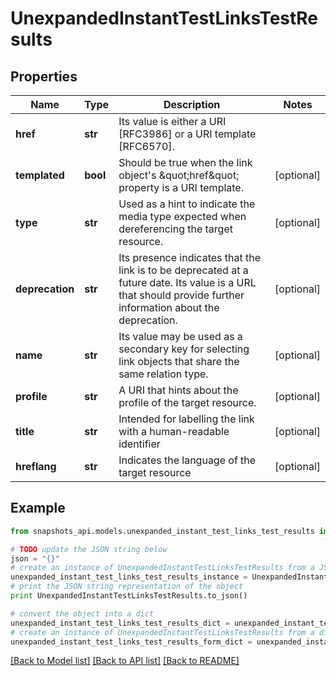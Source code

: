 # UnexpandedInstantTestLinksTestResults


## Properties
Name | Type | Description | Notes
------------ | ------------- | ------------- | -------------
**href** | **str** | Its value is either a URI [RFC3986] or a URI template [RFC6570]. | 
**templated** | **bool** | Should be true when the link object&#39;s \&quot;href\&quot; property is a URI template. | [optional] 
**type** | **str** | Used as a hint to indicate the media type expected when dereferencing the target resource. | [optional] 
**deprecation** | **str** | Its presence indicates that the link is to be deprecated at a future date. Its value is a URL that should provide further information about the deprecation. | [optional] 
**name** | **str** | Its value may be used as a secondary key for selecting link objects that share the same relation type. | [optional] 
**profile** | **str** | A URI that hints about the profile of the target resource. | [optional] 
**title** | **str** | Intended for labelling the link with a human-readable identifier | [optional] 
**hreflang** | **str** | Indicates the language of the target resource | [optional] 

## Example

```python
from snapshots_api.models.unexpanded_instant_test_links_test_results import UnexpandedInstantTestLinksTestResults

# TODO update the JSON string below
json = "{}"
# create an instance of UnexpandedInstantTestLinksTestResults from a JSON string
unexpanded_instant_test_links_test_results_instance = UnexpandedInstantTestLinksTestResults.from_json(json)
# print the JSON string representation of the object
print UnexpandedInstantTestLinksTestResults.to_json()

# convert the object into a dict
unexpanded_instant_test_links_test_results_dict = unexpanded_instant_test_links_test_results_instance.to_dict()
# create an instance of UnexpandedInstantTestLinksTestResults from a dict
unexpanded_instant_test_links_test_results_form_dict = unexpanded_instant_test_links_test_results.from_dict(unexpanded_instant_test_links_test_results_dict)
```
[[Back to Model list]](../README.md#documentation-for-models) [[Back to API list]](../README.md#documentation-for-api-endpoints) [[Back to README]](../README.md)


